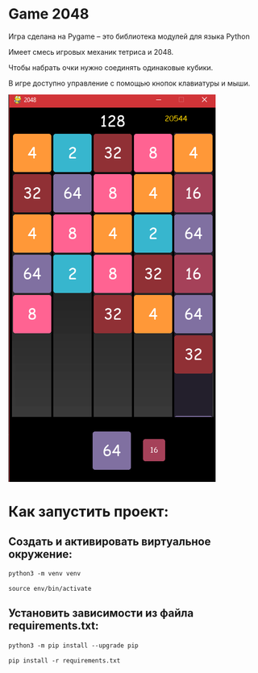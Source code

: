 # Game 2048
Игра сделана на Pygame – это библиотека модулей для языка Python

Имеет смесь игровых механик тетриса и 2048.

Чтобы набрать очки нужно соединять одинаковые кубики.

В игре доступно управление с помощью кнопок клавиатуры и мыши.

![Иллюстрация к проекту](https://github.com/PivnoyFei/game_2048/blob/main/img/Game2048.png)
# Как запустить проект:
## Cоздать и активировать виртуальное окружение:
```
python3 -m venv venv
```
```
source env/bin/activate
```
## Установить зависимости из файла requirements.txt:
```
python3 -m pip install --upgrade pip
```
```
pip install -r requirements.txt
```
